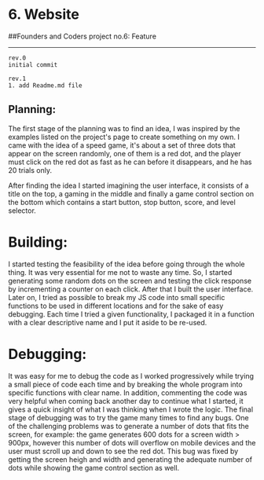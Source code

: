 # 6. Website
##Founders and Coders project no.6: Feature

--------------------------------------------
```
rev.0
initial commit

rev.1
1. add Readme.md file
```

## Planning:

The first stage of the planning was to find an idea, I was inspired by the examples listed on the project's page to create something on my own. 
I came with the idea of a speed game, it's about a set of three dots that appear on the screen randomly, one of them is a red dot, and the player must click on the red dot as fast as he can before it disappears, and he has 20 trials only.

After finding the idea I started imagining the user interface, it consists of a title on the top, a gaming in the middle and finally a game control section on the bottom which contains a start button, stop button, score, and level selector.

# Building:

I started testing the feasibility of the idea before going through the whole thing. It was very essential for me not to waste any time. 
So, I started generating some random dots on the screen and testing the click response by incrementing a counter on each click.
After that I built the user interface. 
Later on, I tried as possible to break my JS code into small specific functions to be used in different locations and for the sake of easy debugging.
Each time I tried a given functionality, I packaged it in a function with a clear descriptive name and I put it aside to be re-used.

# Debugging:

It was easy for me to debug the code as I worked progressively while trying a small piece of code each time and by breaking the whole program into specific functions with clear name.
In addition, commenting the code was very helpful when coming back another day to continue what I started, it gives a quick insight of what I was thinking when I wrote the logic.
The final stage of debugging was to try the game many times to find any bugs. One of the challenging problems was to generate a number of dots that fits the screen, for example: the game generates 600 dots for a screen width > 900px, however this number of dots will overflow on mobile devices and the user must scroll up and down to see the red dot. This bug was fixed by getting the screen heigh and width and generating the adequate number of dots while showing the game control section as well.


